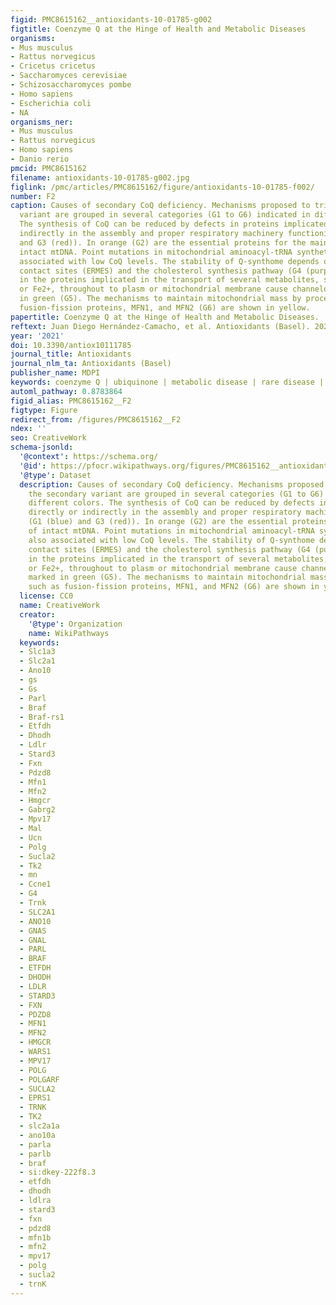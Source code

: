 ```yaml
---
figid: PMC8615162__antioxidants-10-01785-g002
figtitle: Coenzyme Q at the Hinge of Health and Metabolic Diseases
organisms:
- Mus musculus
- Rattus norvegicus
- Cricetus cricetus
- Saccharomyces cerevisiae
- Schizosaccharomyces pombe
- Homo sapiens
- Escherichia coli
- NA
organisms_ner:
- Mus musculus
- Rattus norvegicus
- Homo sapiens
- Danio rerio
pmcid: PMC8615162
filename: antioxidants-10-01785-g002.jpg
figlink: /pmc/articles/PMC8615162/figure/antioxidants-10-01785-f002/
number: F2
caption: Causes of secondary CoQ deficiency. Mechanisms proposed to trigger the secondary
  variant are grouped in several categories (G1 to G6) indicated in different colors.
  The synthesis of CoQ can be reduced by defects in proteins implicated directly or
  indirectly in the assembly and proper respiratory machinery functioning (G1 (blue)
  and G3 (red)). In orange (G2) are the essential proteins for the maintenance of
  intact mtDNA. Point mutations in mitochondrial aminoacyl-tRNA synthetases are also
  associated with low CoQ levels. The stability of Q-synthome depends on ER-mitochondrial
  contact sites (ERMES) and the cholesterol synthesis pathway (G4 (purple)). Defects
  in the proteins implicated in the transport of several metabolites, such as glucose
  or Fe2+, throughout to plasm or mitochondrial membrane cause channelopathies, marked
  in green (G5). The mechanisms to maintain mitochondrial mass by processes such as
  fusion-fission proteins, MFN1, and MFN2 (G6) are shown in yellow.
papertitle: Coenzyme Q at the Hinge of Health and Metabolic Diseases.
reftext: Juan Diego Hernández-Camacho, et al. Antioxidants (Basel). 2021 Nov;10(11):1785.
year: '2021'
doi: 10.3390/antiox10111785
journal_title: Antioxidants
journal_nlm_ta: Antioxidants (Basel)
publisher_name: MDPI
keywords: coenzyme Q | ubiquinone | metabolic disease | rare disease | mitochondria
automl_pathway: 0.8783864
figid_alias: PMC8615162__F2
figtype: Figure
redirect_from: /figures/PMC8615162__F2
ndex: ''
seo: CreativeWork
schema-jsonld:
  '@context': https://schema.org/
  '@id': https://pfocr.wikipathways.org/figures/PMC8615162__antioxidants-10-01785-g002.html
  '@type': Dataset
  description: Causes of secondary CoQ deficiency. Mechanisms proposed to trigger
    the secondary variant are grouped in several categories (G1 to G6) indicated in
    different colors. The synthesis of CoQ can be reduced by defects in proteins implicated
    directly or indirectly in the assembly and proper respiratory machinery functioning
    (G1 (blue) and G3 (red)). In orange (G2) are the essential proteins for the maintenance
    of intact mtDNA. Point mutations in mitochondrial aminoacyl-tRNA synthetases are
    also associated with low CoQ levels. The stability of Q-synthome depends on ER-mitochondrial
    contact sites (ERMES) and the cholesterol synthesis pathway (G4 (purple)). Defects
    in the proteins implicated in the transport of several metabolites, such as glucose
    or Fe2+, throughout to plasm or mitochondrial membrane cause channelopathies,
    marked in green (G5). The mechanisms to maintain mitochondrial mass by processes
    such as fusion-fission proteins, MFN1, and MFN2 (G6) are shown in yellow.
  license: CC0
  name: CreativeWork
  creator:
    '@type': Organization
    name: WikiPathways
  keywords:
  - Slc1a3
  - Slc2a1
  - Ano10
  - gs
  - Gs
  - Parl
  - Braf
  - Braf-rs1
  - Etfdh
  - Dhodh
  - Ldlr
  - Stard3
  - Fxn
  - Pdzd8
  - Mfn1
  - Mfn2
  - Hmgcr
  - Gabrg2
  - Mpv17
  - Mal
  - Ucn
  - Polg
  - Sucla2
  - Tk2
  - mn
  - Ccne1
  - G4
  - Trnk
  - SLC2A1
  - ANO10
  - GNAS
  - GNAL
  - PARL
  - BRAF
  - ETFDH
  - DHODH
  - LDLR
  - STARD3
  - FXN
  - PDZD8
  - MFN1
  - MFN2
  - HMGCR
  - WARS1
  - MPV17
  - POLG
  - POLGARF
  - SUCLA2
  - EPRS1
  - TRNK
  - TK2
  - slc2a1a
  - ano10a
  - parla
  - parlb
  - braf
  - si:dkey-222f8.3
  - etfdh
  - dhodh
  - ldlra
  - stard3
  - fxn
  - pdzd8
  - mfn1b
  - mfn2
  - mpv17
  - polg
  - sucla2
  - trnK
---
```

